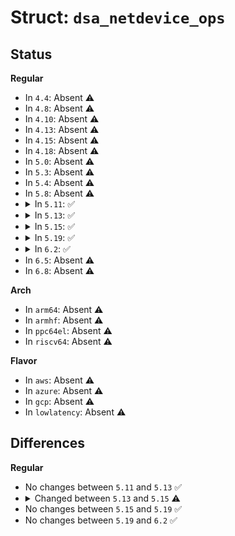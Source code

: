 # Struct: <code>dsa_netdevice_ops</code>

## Status
<b>Regular</b>
<ul>
<li>
In <code>4.4</code>: Absent ⚠️
</li>
<li>
In <code>4.8</code>: Absent ⚠️
</li>
<li>
In <code>4.10</code>: Absent ⚠️
</li>
<li>
In <code>4.13</code>: Absent ⚠️
</li>
<li>
In <code>4.15</code>: Absent ⚠️
</li>
<li>
In <code>4.18</code>: Absent ⚠️
</li>
<li>
In <code>5.0</code>: Absent ⚠️
</li>
<li>
In <code>5.3</code>: Absent ⚠️
</li>
<li>
In <code>5.4</code>: Absent ⚠️
</li>
<li>
In <code>5.8</code>: Absent ⚠️
</li>
<li>
<details>
<summary>In <code>5.11</code>: ✅</summary>

```c
struct dsa_netdevice_ops {
    int (*ndo_do_ioctl)(struct net_device *, struct ifreq *, int);
};
```
</details>
</li>
<li>
<details>
<summary>In <code>5.13</code>: ✅</summary>

```c
struct dsa_netdevice_ops {
    int (*ndo_do_ioctl)(struct net_device *, struct ifreq *, int);
};
```
</details>
</li>
<li>
<details>
<summary>In <code>5.15</code>: ✅</summary>

```c
struct dsa_netdevice_ops {
    int (*ndo_eth_ioctl)(struct net_device *, struct ifreq *, int);
};
```
</details>
</li>
<li>
<details>
<summary>In <code>5.19</code>: ✅</summary>

```c
struct dsa_netdevice_ops {
    int (*ndo_eth_ioctl)(struct net_device *, struct ifreq *, int);
};
```
</details>
</li>
<li>
<details>
<summary>In <code>6.2</code>: ✅</summary>

```c
struct dsa_netdevice_ops {
    int (*ndo_eth_ioctl)(struct net_device *, struct ifreq *, int);
};
```
</details>
</li>
<li>
In <code>6.5</code>: Absent ⚠️
</li>
<li>
In <code>6.8</code>: Absent ⚠️
</li>
</ul>
<b>Arch</b>
<ul>
<li>
In <code>arm64</code>: Absent ⚠️
</li>
<li>
In <code>armhf</code>: Absent ⚠️
</li>
<li>
In <code>ppc64el</code>: Absent ⚠️
</li>
<li>
In <code>riscv64</code>: Absent ⚠️
</li>
</ul>
<b>Flavor</b>
<ul>
<li>
In <code>aws</code>: Absent ⚠️
</li>
<li>
In <code>azure</code>: Absent ⚠️
</li>
<li>
In <code>gcp</code>: Absent ⚠️
</li>
<li>
In <code>lowlatency</code>: Absent ⚠️
</li>
</ul>

## Differences
<b>Regular</b>
<ul>
<li>
No changes between <code>5.11</code> and <code>5.13</code> ✅
</li>
<li>
<details>
<summary>Changed between <code>5.13</code> and <code>5.15</code> ⚠️</summary>
<ul>
<li>
<b>Field added. </b>
<code>int (*ndo_eth_ioctl)(struct net_device *, struct ifreq *, int)</code>
</li>
<li>
<b>Field removed. </b>
<code>int (*ndo_do_ioctl)(struct net_device *, struct ifreq *, int)</code>
</li>
</ul>
</details>
</li>
<li>
No changes between <code>5.15</code> and <code>5.19</code> ✅
</li>
<li>
No changes between <code>5.19</code> and <code>6.2</code> ✅
</li>
</ul>
